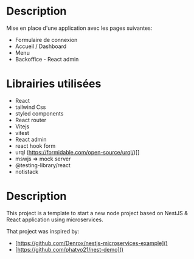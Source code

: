 # Description

Mise en place d'une application avec les pages suivantes:

- Formulaire de connexion
- Accueil / Dashboard
- Menu
- Backoffice - React admin

# Librairies utilisées

- React
- tailwind Css
- styled components
- React router
- Vitejs
- vitest
- React admin
- react hook form
- urql (https://formidable.com/open-source/urql/)[]
- mswjs => mock server
- @testing-library/react
- notistack

# Description

This project is a template to start a new node project based on NestJS & React application using microservices.

That project was inspired by:

- [https://github.com/Denrox/nestjs-microservices-example]()
- [https://github.com/phatvo21/nest-demo]()
